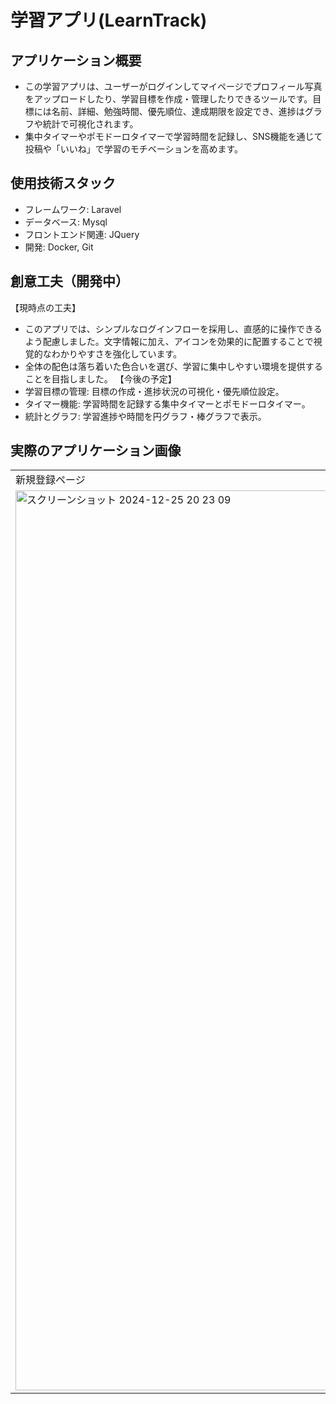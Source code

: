 # 学習アプリ(LearnTrack)
## アプリケーション概要
- この学習アプリは、ユーザーがログインしてマイページでプロフィール写真をアップロードしたり、学習目標を作成・管理したりできるツールです。目標には名前、詳細、勉強時間、優先順位、達成期限を設定でき、進捗はグラフや統計で可視化されます。
- 集中タイマーやポモドーロタイマーで学習時間を記録し、SNS機能を通じて投稿や「いいね」で学習のモチベーションを高めます。
## 使用技術スタック
- フレームワーク: Laravel
- データベース: Mysql
- フロントエンド関連: JQuery
- 開発: Docker, Git
## 創意工夫（開発中）
【現時点の工夫】
- このアプリでは、シンプルなログインフローを採用し、直感的に操作できるよう配慮しました。文字情報に加え、アイコンを効果的に配置することで視覚的なわかりやすさを強化しています。
- 全体の配色は落ち着いた色合いを選び、学習に集中しやすい環境を提供することを目指しました。
【今後の予定】
- 学習目標の管理: 目標の作成・進捗状況の可視化・優先順位設定。
- タイマー機能: 学習時間を記録する集中タイマーとポモドーロタイマー。
- 統計とグラフ: 学習進捗や時間を円グラフ・棒グラフで表示。
## 実際のアプリケーション画像
<table>
  <tr>
    <td>
      新規登録ページ
    </td>
    <td>
      ログインページ
    </td>
  </tr>
  <tr>
    <td>
        <img width="1440" alt="スクリーンショット 2024-12-25 20 23 09" src="https://github.com/user-attachments/assets/5e4f30ae-1b8b-4a4d-92af-f7a24dbc566b" />
    </td>
    <td>
        <img width="1440" alt="スクリーンショット 2024-12-25 20 23 55" src="https://github.com/user-attachments/assets/35576a8e-4cbb-41ad-ae34-87e52f42fdb6" />
    </td>
  </tr>
</table>